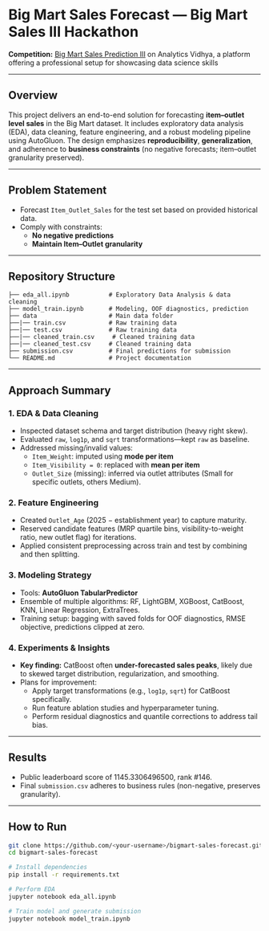 # Big Mart Sales Forecast — Big Mart Sales III Hackathon

**Competition:** [Big Mart Sales Prediction III](https://www.analyticsvidhya.com/datahack/contest/practice-problem-big-mart-sales-iii/) on Analytics Vidhya, a platform offering a professional setup for showcasing data science skills

---

##  Overview

This project delivers an end-to-end solution for forecasting **item–outlet level sales** in the Big Mart dataset. It includes exploratory data analysis (EDA), data cleaning, feature engineering, and a robust modeling pipeline using AutoGluon. The design emphasizes **reproducibility**, **generalization**, and adherence to **business constraints** (no negative forecasts; item–outlet granularity preserved).

---

##  Problem Statement

- Forecast `Item_Outlet_Sales` for the test set based on provided historical data.
- Comply with constraints:
  - **No negative predictions**
  - **Maintain Item–Outlet granularity**

---

##  Repository Structure
```text
├── eda_all.ipynb           # Exploratory Data Analysis & data cleaning
├── model_train.ipynb       # Modeling, OOF diagnostics, prediction
├── data                    # Main data folder
├──|── train.csv            # Raw training data
├──|── test.csv             # Raw training data
├──|── cleaned_train.csv     # Cleaned training data
├──|── cleaned_test.csv     # Cleaned training data
├── submission.csv          # Final predictions for submission
└── README.md               # Project documentation
```
---

##  Approach Summary

### 1. EDA & Data Cleaning
- Inspected dataset schema and target distribution (heavy right skew).
- Evaluated `raw`, `log1p`, and `sqrt` transformations—kept `raw` as baseline.
- Addressed missing/invalid values:
  - `Item_Weight`: imputed using **mode per item**
  - `Item_Visibility = 0`: replaced with **mean per item**
  - `Outlet_Size` (missing): inferred via outlet attributes (Small for specific outlets, others Medium).

### 2. Feature Engineering
- Created `Outlet_Age` (2025 − establishment year) to capture maturity.
- Reserved candidate features (MRP quartile bins, visibility-to-weight ratio, new outlet flag) for iterations.
- Applied consistent preprocessing across train and test by combining and then splitting.

### 3. Modeling Strategy
- Tools: **AutoGluon TabularPredictor**
- Ensemble of multiple algorithms: RF, LightGBM, XGBoost, CatBoost, KNN, Linear Regression, ExtraTrees.
- Training setup: bagging with saved folds for OOF diagnostics, RMSE objective, predictions clipped at zero.

### 4. Experiments & Insights
- **Key finding:** CatBoost often **under-forecasted sales peaks**, likely due to skewed target distribution, regularization, and smoothing.
- Plans for improvement:
  - Apply target transformations (e.g., `log1p`, `sqrt`) for CatBoost specifically.
  - Run feature ablation studies and hyperparameter tuning.
  - Perform residual diagnostics and quantile corrections to address tail bias.

---

##  Results

- Public leaderboard score of 1145.3306496500, rank #146.
- Final `submission.csv` adheres to business rules (non-negative, preserves granularity).

---

##  How to Run

```bash
git clone https://github.com/<your-username>/bigmart-sales-forecast.git
cd bigmart-sales-forecast

# Install dependencies
pip install -r requirements.txt

# Perform EDA
jupyter notebook eda_all.ipynb

# Train model and generate submission
jupyter notebook model_train.ipynb
